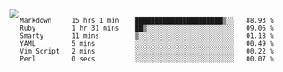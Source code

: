 

<a href="https://github.com/anuraghazra/github-readme-stats">
  <img align="left" src="https://github-readme-stats.vercel.app/api?username=kfly8&count_private=true&show_icons=true&theme=calm" />
</a>


<!--START_SECTION:waka-->

```text
Markdown     15 hrs 1 min    ██████████████████████▒░░   88.93 %
Ruby         1 hr 31 mins    ██▒░░░░░░░░░░░░░░░░░░░░░░   09.06 %
Smarty       11 mins         ▒░░░░░░░░░░░░░░░░░░░░░░░░   01.18 %
YAML         5 mins          ░░░░░░░░░░░░░░░░░░░░░░░░░   00.49 %
Vim Script   2 mins          ░░░░░░░░░░░░░░░░░░░░░░░░░   00.22 %
Perl         0 secs          ░░░░░░░░░░░░░░░░░░░░░░░░░   00.07 %
```

<!--END_SECTION:waka-->
